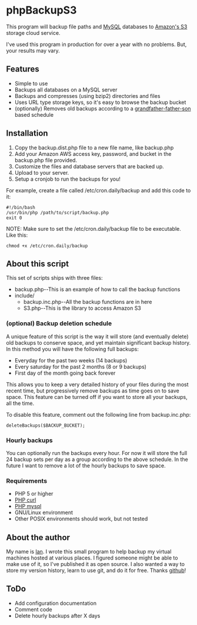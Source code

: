 # phpBackupS3

This program will backup file paths and [MySQL](http://www.mysql.com) databases to [Amazon's S3](http://www.amazonaws.com/) storage cloud service.

I've used this program in production for over a year with no problems. But, your results may vary.

## Features

* Simple to use
* Backups all databases on a MySQL server
* Backups and compresses (using bzip2) directories and files
* Uses URL type storage keys, so it's easy to browse the backup bucket
* (optionally) Removes old backups according to a [grandfather-father-son](http://en.wikipedia.org/wiki/Grandfather-Father-Son_Backup) based schedule

## Installation

1. Copy the backup.dist.php file to a new file name, like backup.php
2. Add your Amazon AWS access key, password, and bucket in the backup.php file provided.
3. Customize the files and database servers that are backed up.
4. Upload to your server.
5. Setup a cronjob to run the backups for you!

For example, create a file called /etc/cron.daily/backup and add this code to it:
  
    #!/bin/bash
    /usr/bin/php /path/to/script/backup.php    
    exit 0

NOTE: Make sure to set the /etc/cron.daily/backup file to be executable. Like this:

    chmod +x /etc/cron.daily/backup

## About this script

This set of scripts ships with three files:

* backup.php--This is an example of how to call the backup functions
* include/
  * backup.inc.php--All the backup functions are in here
  * S3.php--This is the library to access Amazon S3

### (optional) Backup deletion schedule

A unique feature of this script is the way it will store (and eventually delete) old backups to conserve space, and yet maintain significant backup history. In this method you will have the following full backups:

* Everyday for the past two weeks (14 backups)
* Every saturday for the past 2 months (8 or 9 backups)
* First day of the month going back forever

This allows you to keep a very detailed history of your files during the most recent time, but progressively remove backups as time goes on to save space. This feature can be turned off if you want to store all your backups, all the time.

To disable this feature, comment out the following line from backup.inc.php:

    deleteBackups($BACKUP_BUCKET);
    
### Hourly backups

You can optionally run the backups every hour. For now it will store the full 24 backup sets per day as a group according to the above schedule. In the future I want to remove a lot of the hourly backups to save space.
    
### Requirements

* PHP 5 or higher
* [PHP curl](http://php.net/manual/en/intro.curl.php)
* [PHP mysql](http://php.net/mysql)
* GNU/Linux environment
* Other POSIX environments should work, but not tested

## About the author

My name is [Ian](http://www.ianneubert.com/). I wrote this small program to help backup my virtual machines hosted at various places. I figured someone might be able to make use of it, so I've published it as open source. I also wanted a way to store my version history, learn to use git, and do it for free. Thanks [github](http://github.com)!

## ToDo

* Add configuration documentation
* Comment code
* Delete hourly backups after X days